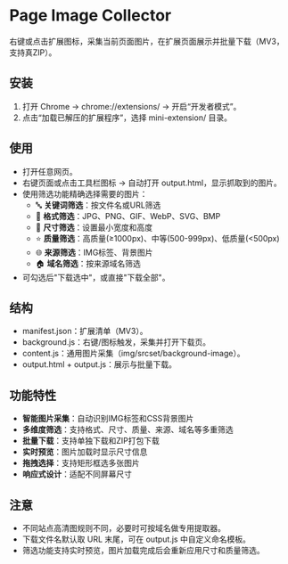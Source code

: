 # Page Image Collector

右键或点击扩展图标，采集当前页面图片，在扩展页面展示并批量下载（MV3，支持真ZIP）。

## 安装
1. 打开 Chrome → chrome://extensions/ → 开启“开发者模式”。
2. 点击“加载已解压的扩展程序”，选择 mini-extension/ 目录。

## 使用
- 打开任意网页。
- 右键页面或点击工具栏图标 → 自动打开 output.html，显示抓取到的图片。
- 使用筛选功能精确选择需要的图片：
  - 🔤 **关键词筛选**：按文件名或URL筛选
  - 📄 **格式筛选**：JPG、PNG、GIF、WebP、SVG、BMP
  - 📏 **尺寸筛选**：设置最小宽度和高度
  - ⭐ **质量筛选**：高质量(≥1000px)、中等(500-999px)、低质量(<500px)
  - 🌐 **来源筛选**：IMG标签、背景图片
  - 🏠 **域名筛选**：按来源域名筛选
- 可勾选后"下载选中"，或直接"下载全部"。

## 结构
- manifest.json：扩展清单（MV3）。
- background.js：右键/图标触发，采集并打开下载页。
- content.js：通用图片采集（img/srcset/background-image）。
- output.html + output.js：展示与批量下载。

## 功能特性
- **智能图片采集**：自动识别IMG标签和CSS背景图片
- **多维度筛选**：支持格式、尺寸、质量、来源、域名等多重筛选
- **批量下载**：支持单独下载和ZIP打包下载
- **实时预览**：图片加载时显示尺寸信息
- **拖拽选择**：支持矩形框选多张图片
- **响应式设计**：适配不同屏幕尺寸

## 注意
- 不同站点高清图规则不同，必要时可按域名做专用提取器。
- 下载文件名默认取 URL 末尾，可在 output.js 中自定义命名模板。
- 筛选功能支持实时预览，图片加载完成后会重新应用尺寸和质量筛选。

